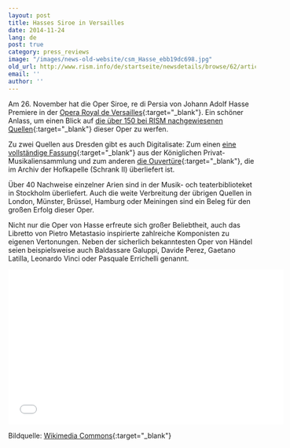 ```yaml
---
layout: post
title: Hasses Siroe in Versailles
date: 2014-11-24
lang: de
post: true
category: press_reviews
image: "/images/news-old-website/csm_Hasse_ebb19dc698.jpg"
old_url: http://www.rism.info/de/startseite/newsdetails/browse/62/article/64/hasses-siroe-in-versailles.html
email: ''
author: ''
---
```



Am 26. November hat die Oper Siroe, re di Persia von Johann Adolf Hasse Premiere in der [Opera Royal de Versailles](http://www.chateauversailles-spectacles.fr/fr/spectacles/2014/hasse-siroe){:target="_blank"}. Ein schöner Anlass, um einen Blick auf [die über 150 bei RISM nachgewiesenen Quellen](https://opac.rism.info/search?View=rism&q=Siroe+hasse){:target="_blank"} dieser Oper zu werfen.



Zu zwei Quellen aus Dresden gibt es auch Digitalisate: Zum einen [eine vollständige Fassung](https://opac.rism.info/search?id=270000654&db=251&View=rism){:target="_blank"} aus der Königlichen Privat-Musikaliensammlung und zum anderen [die Ouvertüre](https://opac.rism.info/search?id=270000694&db=251&View=rism){:target="_blank"}, die im Archiv der Hofkapelle (Schrank II) überliefert ist.



Über 40 Nachweise einzelner Arien sind in der Musik- och teaterbiblioteket in Stockholm überliefert. Auch die weite Verbreitung der übrigen Quellen in London, Münster, Brüssel, Hamburg oder Meiningen sind ein Beleg für den großen Erfolg dieser Oper.



Nicht nur die Oper von Hasse erfreute sich großer Beliebtheit, auch das Libretto von Pietro Metastasio inspirierte zahlreiche Komponisten zu eigenen Vertonungen. Neben der sicherlich bekanntesten Oper von Händel seien beispielsweise auch Baldassare Galuppi, Davide Perez, Gaetano Latilla, Leonardo Vinci oder Pasquale Errichelli genannt.



<iframe width="560" height="315" src="//www.youtube.com/embed/Su6tW2-0SpQ" frameborder="0" allowfullscreen></iframe>



Bildquelle: [Wikimedia Commons](http://commons.wikimedia.org/wiki/File:Johann_Adolf_Hasse.jpg){:target="_blank"}


